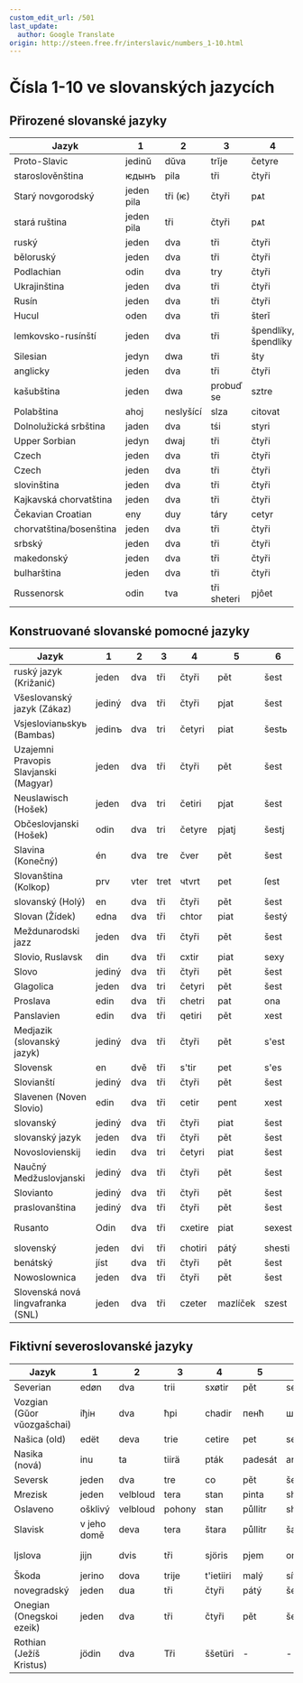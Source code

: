 ```yaml
---
custom_edit_url: /501
last_update:
  author: Google Translate
origin: http://steen.free.fr/interslavic/numbers_1-10.html
---
```


# Čísla 1-10 ve slovanských jazycích

## Přirozené slovanské jazyky

| Jazyk | 1 | 2 | 3 | 4 | 5 | 6 | 7 | 8 | 9 | 10 |
| -------------------- | ------ | ---- | ------ | ------------ | ------ | ------ | ------ | ----------- | -------- | -------- |
| Proto-Slavic        | jedinŭ | dŭva | trĭje  | četyre       | pętĭ   | šestĭ  | sedmĭ  | osmĭ        | devętĭ   | desętĭ   |
| staroslověnština | ѥдынъ | pila | tři | čtyři | pѧt | šest | sedm | osm | dívka | десѧт |
| Starý novgorodský | jeden pila | tři (ѥ) | čtyři | pѧt | šest | sedm | osm | dívka | десѧт |
| stará ruština | jeden pila | tři | čtyři | pѧt | šest | sedm | osm | dívka | десѧт |
| ruský | jeden | dva | tři | čtyři | pět | šest | sedm | osm | devět | deset |
| běloruský | jeden | dva | tři | čtyři | pět | šest | sedm | osm | devět | deset |
| Podlachian | odin | dva | try | čtyři | pnout | šest | sítí | vosím | devět | deseti |
| Ukrajinština | jeden | dva | tři | čtyři | pět | šest | sim | osm | devět | deset |
| Rusín | jeden | dva | tři | čtyři | pět | šest | sedm | všem | devět | deset |
| Hucul | oden | dva | tři | šterǐ | pǐechǐ | şîschǐ | sim | vizim | deawichǐ | deasichǐ |
| lemkovsko-rusínští | jeden | dva | tři | špendlíky, špendlíky | pět | břidlice | sim | osm, osm | devět | deset |
| Silesian            | jedyn  | dwa  | tři    | šty          | pjyńć  | šeść   | śedym  | uoźym       | dźewjyńć | dźeśyńć  |
| anglicky | jeden | dva | tři | čtyři | pět | šest | sedm | osm | devět | deset |
| kašubština | jeden | dwa | probuď se | sztre | piãc | szesc | sedm | ani ne | dzewiãc | dzesãc |
| Polabština | ahoj | neslyšící | slza | citovat | påt | poslední | sidĕm | visĕm | divāt | disąt |
| Dolnolužická srbština | jaden | dva | tśi | styri | pěś | šest | Sedim | osmý | jééé | ty jsi |
| Upper Sorbian | jedyn | dwaj | tři | čtyři | pjeć | šěsć | sydem | wosom | dźewjeć | dźesać |
| Czech               | jeden  | dva  | tři    | čtyři        | pět    | šest   | sedm   | osm         | devět    | deset    |
| Czech | jeden | dva | tři | čtyři | pět | šest | sedm | osm | devět | deset |
| slovinština | jeden | dva | tři | čtyři | pět | šest | sedm | osm | devět | deset |
| Kajkavská chorvatština | jeden | dva | tři | čtyři | pět | šest | sedm | osm | devět | deset |
| Čekavian Croatian | eny | duy | táry | cetyr | pet | šešt | šedan | ošan | devět | dešet |
| chorvatština/bosenština | jeden | dva | tři | čtyři | pět | šest | sedm | osm | devět | deset |
| srbský | jeden | dva | tři | čtyři | pět | šest | sedm | osm | devět | deset |
| makedonský | jeden | dva | tři | čtyři | pět | šest | sedm | osm | devět | deset |
| bulharština | jeden | dva | tři | čtyři | pět | šest | sedm | osm | devět | deset |
| Russenorsk | odin | tva | tři sheteri | pjôet | sêst | jsem | vôsom | bohatý | nedostatek |

## Konstruované slovanské pomocné jazyky

| Jazyk | 1 | 2 | 3 | 4 | 5 | 6 | 7 | 8 | 9 | 10 |
| ------------------------------------- | ------ | ---- | ---- | ------- | ----- | ------ | ----- | ------ | ------- | ------- |
| ruský jazyk (Križanić) | jeden | dva | tři | čtyři | pět | šest | sedm | osm | devět | deset |
| Všeslovanský jazyk (Zákaz) | jediný | dva | tři | čtyři | pjat | šest | sedm | osm | devět | deset |
| Vsjeslovianьskyь (Bambas)            | jedinъ | dva  | tri  | četyri  | piat  | šestь  | sedmь | osmь   | dievjat | diesjat |
| Uzajemni Pravopis Slavjanski (Magyar) | jeden | dva | tři | čtyři | pět | šest | sedmý | osm | devět | deset |
| Neuslawisch (Hošek)                  | jeden  | dva  | tri  | četiri  | pjat  | šest   | sedem | osem   | devjat  | desat   |
| Občeslovjanski (Hošek)               | odin   | dva  | tri  | četyre  | pjatj | šestj  | sedem | osem   | devjatj | desatj  |
| Slavina (Konečný)                    | én     | dva  | tre  | čver    | pět   | šest   | sedm  | osm    | devět   | deset   |
| Slovanština (Kolkop)                 | prv    | vter | tret | чtvrt   | pet   | ſest   | sedm  | osm    | devet   | deset   |
| slovanský (Holý) | en | dva | tři | čtyři | pět | šest | sedm | osm | devět | deset |
| Slovan (Žídek) | edna | dva | tři | chtor | piat | šestý | sodoma | osum | davet | dasot |
| Meždunarodski jazz | jeden | dva | tři | čtyři | pět | šest | sedm | osm | devět | deset |
| Slovio, Ruslavsk | din | dva | tři | cxtir | piat | sexy | siem | vos | vývoj | des |
| Slovo | jediný | dva | tři | čtyři | pět | šest | sedm | osm | devět | deset |
| Glagolica                            | jeden  | dva  | tri  | četyri  | pět   | šest   | sedm  | osem   | devět   | desat   |
| Proslava | edin | dva | tři | chetri | pat | ona | sedm | osm | devat | desat |
| Panslavien | edin | dva | tři | qetiri | pět | xest | sedm | osm | devět | deset |
| Medjazik (slovanský jazyk) | jediný | dva | tři | čtyři | pět | s'est | sedm | osm | devět | deset |
| Slovensk | en | dvě | tři | s'tir | pet | s'es | sem | osa | dev | děs |
| Slovianští | jediný | dva | tři | čtyři | pět | šest | sedm | osm | devět | deset |
| Slavenen (Noven Slovio) | edin | dva | tři | cetir | pent | xest | sedm | osm | nevent | deset |
| slovanský | jediný | dva | tři | čtyři | piat | šest | sedm | osm | devět | deset |
| slovanský jazyk | jeden | dva | tři | čtyři | pět | šest | kromě | osm | devět | deset |
| Novoslovienskij                      | iedin  | dva  | tri  | četyri  | piat  | šest   | sedm  | osm    | deviat  | desiat  |
| Naučný Medžuslovjanski | jediný | dva | tři | čtyři | pět | šest | sedm | osm | devět | deset |
| Slovianto | jediný | dva | tři | čtyři | pět | šest | sedm | osm | devět | deset |
| praslovanština | jediný | dva | tři | čtyři | pět | šest | sedm | osm | devět | deset |
| Rusanto | Odin | dva | tři | cxetire | piat | sexest | sem | všechny | odchýlit se | deset |
| slovenský | jeden | dvi | tři | chotiri | pátý | shesti | sedmý | osedmi | devátý | desátý |
| benátský | jíst | dva | tři | čtyři | pět | šest | sedm | osm | devět | deset |
| Nowoslownica | jeden | dva | tři | čtyři | pět | šest | sedm | osm | devět | deset |
| Slovenská nová lingvafranka (SNL) | jeden | dva | tři | czeter | mazlíček | szest | sedm | vosa | devet | deset |

## Fiktivní severoslovanské jazyky

| Jazyk | 1 | 2 | 3 | 4 | 5 | 6 | 7 | 8 | 9 | 10 |
| --------------------------- | ------- | ---- | ----- | --------- | ------- | ----- | ------- | --------- | --------- | ------- |
| Severian | edøn | dva | trii | sxøtir | pět | sexest | sedmý | osm | devět | deset |
| Vozgian (Gŭor vŭozgašchai) | іђін | dva | ћрі | chadir | пенћ | шећ | sedm | osm | дёенћ | vpravo |
| Našica (old)               | edët    | deva | trie  | cetire    | pet     | sest  | sedm    | osm       | devet     | deset   |
| Nasika (nová) | inu | ta | tiirä | pták | padesát | ano | settomi | stomie | teenager | tesemti |
| Seversk | jeden | dva | tre | co | pět | šest | sedm | osm | devět | deset |
| Mrezisk | jeden | velbloud | tera | stan | pinta | shasta | sedm | osm | devět | deset |
| Oslaveno | ošklivý | velbloud | pohony | stan | půllitr | shasta | sedm | osm | devět | deset |
| Slavisk | v jeho domě | deva | tera | štara | půllitr | šašta | sedam | můj starý | devet | désat |
| Ijslova | jijn | dvis | tři | sjöris | pjem | ona | sjödem | ästem | sníh disam |
| Škoda | jerino | dova | trije | t'ietiiri | malý | sítě | uosme | dieviente | diesiente | - |
| novegradský | jeden | dua | tři | čtyři | pátý | šestý | shenyi | osmý | devátý | stát se |
| Onegian (Onegskoi ezeik) | jeden | dva | tři | čtyři | pět | šest | sedm | osm | devět | deset |
| Rothian (Ježíš Kristus) | jödin | dva | Tři | ššetüri | - | - | - | - | - | - |

